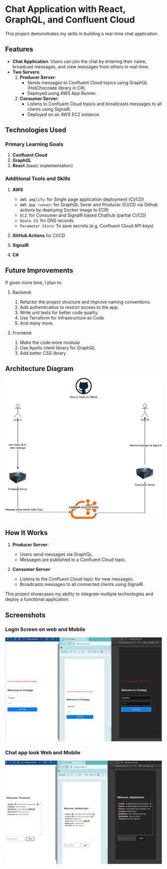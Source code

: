 # Chat Application with React, GraphQL, and Confluent Cloud  

This project demonstrates my skills in building a real-time chat application.  

## Features  
- **Chat Application**: Users can join the chat by entering their name, broadcast messages, and view messages from others in real-time.  
- **Two Servers**:  
    1. **Producer Server**:  
         - Sends messages to Confluent Cloud topics using GraphQL (HotChocolate library in C#).  
         - Deployed using AWS App Runner.  
    2. **Consumer Server**:  
         - Listens to Confluent Cloud topics and broadcasts messages to all clients using SignalR.  
         - Deployed on an AWS EC2 instance.  

## Technologies Used  
### Primary Learning Goals  
1. **Confluent Cloud**  
2. **GraphQL**  
3. **React** (basic implementation)  

### Additional Tools and Skills  
1. **AWS** 
    
    * `AWS amplify`: for Single page application deployment (CI/CD)
    * `AWS App runner`:  for GraphQL Sever and Producer (Ci/CD via Github actions by deploying Docker image to ECR)
    * `EC2`: for Consumer and SignalR based Chathub (partial CI/CD)
    * `Route 53`: for DNS records
    * `Parameter Store`: To save secrets (e.g. Confluent Cloud API keys)
    
2. **GitHub Actions** for CI/CD  
3. **SignalR**  
4. **C#**  


## Future Improvements  
If given more time, I plan to: 

1. Backend:

     1. Refactor the project structure and improve naming conventions.  
     2. Add authentication to restrict access to the app.  
     3. Write unit tests for better code quality.  
     4. Use Terraform for Infrastructure as Code
     5. And many more.

2. Frontend:

     1. Make the code more modular
     2. Use Apollo client library for GraphQL
     3. Add better CSS library

## Architecture Diagram  
![Architecture Diagram](screenshots/ArchitectureDiagram.drawio.png)  


## How It Works  
1. **Producer Server**:  
     - Users send messages via GraphQL.  
     - Messages are published to a Confluent Cloud topic.  

2. **Consumer Server**:  
     - Listens to the Confluent Cloud topic for new messages.  
     - Broadcasts messages to all connected clients using SignalR.  

This project showcases my ability to integrate multiple technologies and deploy a functional application.  


## Screenshots

### Login Screen on web and Mobile

![Login Screen on web and Mobile](screenshots/LoginScreenOnDifferentDevice.png)  

### Chat app look Web and Mobile

![Chat app look Web and Mobile](screenshots/HostedChatApp.png)  